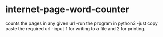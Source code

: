 # internet-page-word-counter
counts the pages in any given url
-run the program in python3
-just copy paste the required url
-input 1 for writing to a file and 2 for printing.
